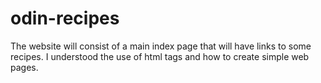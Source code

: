# odin-recipes
The website will consist of a main index page that will have links to some recipes.
I understood the use of html tags and how to create simple web pages.
